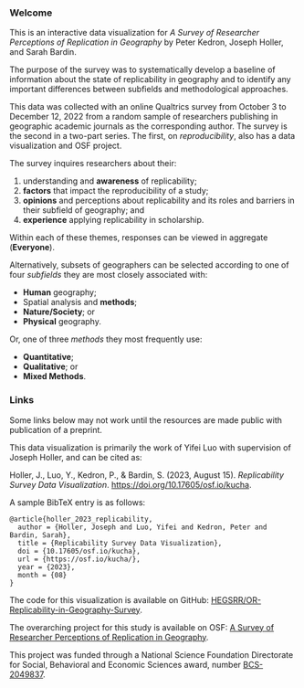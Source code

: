 ### Welcome
This is an interactive data visualization for
*A Survey of Researcher Perceptions of Replication in Geography*
by Peter Kedron, Joseph Holler, and Sarah Bardin.

The purpose of the survey was to systematically develop a baseline of information
about the state of replicability in geography
and to identify any important differences between subfields and methodological approaches.

This data was collected with an online Qualtrics survey from October 3 to December 12, 2022
from a random sample of researchers publishing in geographic academic journals as the corresponding author.
The survey is the second in a two-part series. The first, on *reproducibility*, also has a data visualization and OSF project.

The survey inquires researchers about their:

1) understanding and **awareness** of replicability;
2) **factors** that impact the reproducibility of a study; 
3) **opinions** and perceptions about replicability and its roles and barriers in their subfield of geography; and
4) **experience** applying replicability in scholarship.

Within each of these themes, responses can be viewed in aggregate (**Everyone**).

Alternatively, subsets of geographers can be selected
according to one of four *subfields* they are most closely associated with:

- **Human** geography;
- Spatial analysis and **methods**;
- **Nature/Society**; or
- **Physical** geography.

Or, one of three *methods* they most frequently use:
- **Quantitative**;
- **Qualitative**; or
- **Mixed Methods**.

### Links
Some links below may not work until the resources are made public with publication of a preprint.

This data visualization is primarily the work of Yifei Luo
with supervision of Joseph Holler, and can be cited as:

Holler, J., Luo, Y., Kedron, P., & Bardin, S. (2023, August 15). *Replicability Survey Data Visualization*.
<https://doi.org/10.17605/osf.io/kucha>.

A sample BibTeX entry is as follows:

```
@article{holler_2023_replicability,
  author = {Holler, Joseph and Luo, Yifei and Kedron, Peter and Bardin, Sarah},
  title = {Replicability Survey Data Visualization},
  doi = {10.17605/osf.io/kucha},
  url = {https://osf.io/kucha/},
  year = {2023},
  month = {08}
}
```

The code for this visualization is available on GitHub:
[HEGSRR/OR-Replicability-in-Geography-Survey](https://github.com/HEGSRR/OR-Replicability-in-Geography-Survey).

The overarching project for this study is available on OSF:
[A Survey of Researcher Perceptions of Replication in Geography](https://osf.io/x6qrk/).

This project was funded through a
National Science Foundation Directorate for Social, Behavioral and Economic Sciences award,
number [BCS-2049837](https://www.nsf.gov/awardsearch/showAward?AWD_ID=2049837).